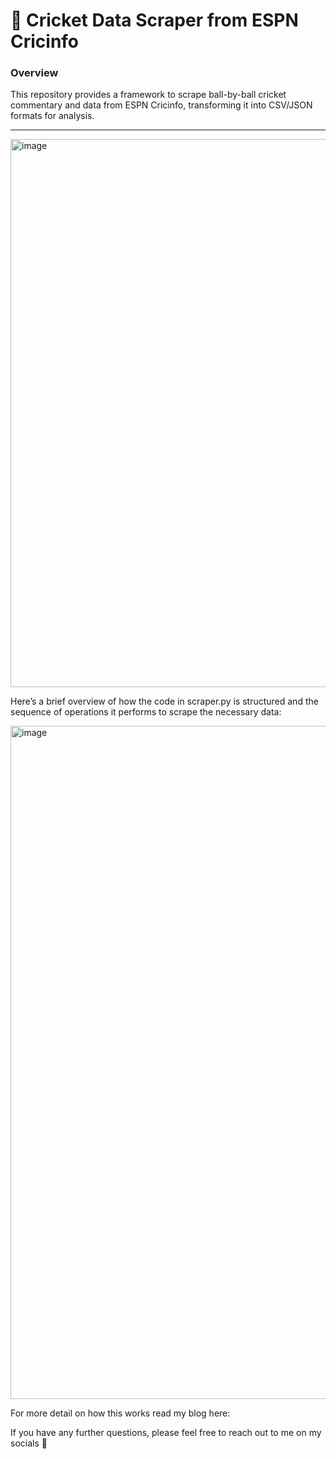 # 🏏 **Cricket Data Scraper from ESPN Cricinfo**  

### **Overview**  
This repository provides a framework to scrape ball-by-ball cricket commentary and data from ESPN Cricinfo, transforming it into CSV/JSON formats for analysis.

---

<img width="877" alt="image" src="https://github.com/user-attachments/assets/309f6ecd-3c2c-4cd0-a0ae-b8b073a57041">




Here’s a brief overview of how the code in scraper.py is structured and the sequence of operations it performs to scrape the necessary data:

<img width="1077" alt="image" src="https://github.com/user-attachments/assets/1d3e0a82-e421-4b2a-b2a2-68d7b7416607">


For more detail on how this works read my blog here:


If you have any further questions, please feel free to reach out to me on my socials 🔗
